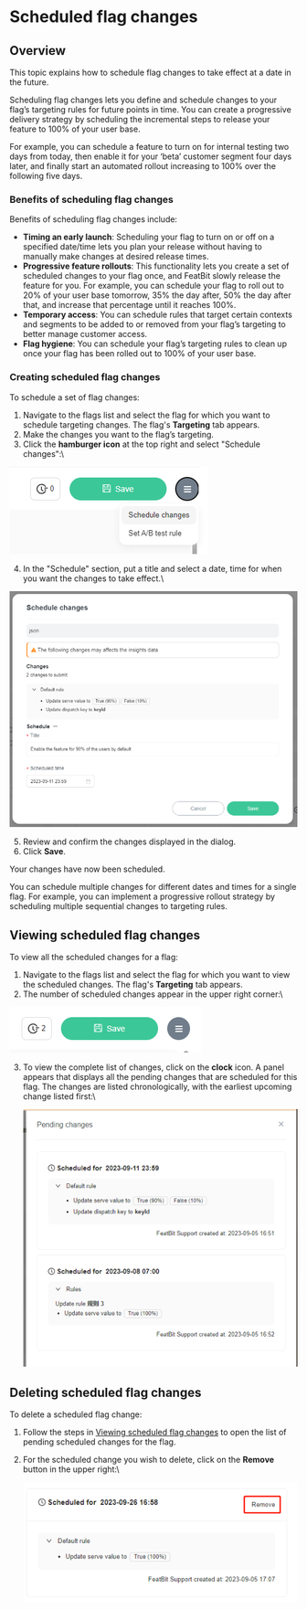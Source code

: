 # Scheduled flag changes

## Overview

This topic explains how to schedule flag changes to take effect at a date in the future.

Scheduling flag changes lets you define and schedule changes to your flag’s targeting rules for future points in time. You can create a progressive delivery strategy by scheduling the incremental steps to release your feature to 100% of your user base.

For example, you can schedule a feature to turn on for internal testing two days from today, then enable it for your ‘beta’ customer segment four days later, and finally start an automated rollout increasing to 100% over the following five days.

### Benefits of scheduling flag changes

Benefits of scheduling flag changes include:

* **Timing an early launch**: Scheduling your flag to turn on or off on a specified date/time lets you plan your release without having to manually make changes at desired release times.
* **Progressive feature rollouts**: This functionality lets you create a set of scheduled changes to your flag once, and FeatBit slowly release the feature for you. For example, you can schedule your flag to roll out to 20% of your user base tomorrow, 35% the day after, 50% the day after that, and increase that percentage until it reaches 100%.
* **Temporary access**: You can schedule rules that target certain contexts and segments to be added to or removed from your flag’s targeting to better manage customer access.
* **Flag hygiene**: You can schedule your flag’s targeting rules to clean up once your flag has been rolled out to 100% of your user base.

### Creating scheduled flag changes 

To schedule a set of flag changes:

1. Navigate to the flags list and select the flag for which you want to schedule targeting changes. The flag's **Targeting** tab appears.
2. Make the changes you want to the flag’s targeting.
3.  Click the **hamburger icon** at the top right and select "Schedule changes":\

![](../../feature-flags/assets/feature-workflow/scheduled-flag-changes/001.webp)

4.  In the "Schedule" section, put a title and select a date, time for when you want the changes to take effect.\

![](../../feature-flags/assets/feature-workflow/scheduled-flag-changes/002.webp)


5. Review and confirm the changes displayed in the dialog.
6. Click **Save**.

Your changes have now been scheduled.

You can schedule multiple changes for different dates and times for a single flag. For example, you can implement a progressive rollout strategy by scheduling multiple sequential changes to targeting rules.

## Viewing scheduled flag changes

To view all the scheduled changes for a flag:

1. Navigate to the flags list and select the flag for which you want to view the scheduled changes. The flag's **Targeting** tab appears.
2.  The number of scheduled changes appear in the upper right corner:\

![](../../feature-flags/assets/feature-workflow/scheduled-flag-changes/003.png)

3.  To view the complete list of changes, click on the **clock** icon. A panel appears that displays all the pending changes that are scheduled for this flag. The changes are listed chronologically, with the earliest upcoming change listed first:\

    ![](../../feature-flags/assets/feature-workflow/scheduled-flag-changes/004.webp)

## Deleting scheduled flag changes 

To delete a scheduled flag change:

1. Follow the steps in [Viewing scheduled flag changes](scheduled-flag-changes.md#viewing-scheduled-flag-changes) to open the list of pending scheduled changes for the flag.
2.  For the scheduled change you wish to delete, click on the **Remove** button in the upper right:\

    ![](../../feature-flags/assets/feature-workflow/scheduled-flag-changes/005.png)
